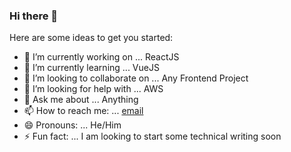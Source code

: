 ### Hi there 👋


Here are some ideas to get you started:

- 🔭 I’m currently working on ... ReactJS
- 🌱 I’m currently learning ... VueJS
- 👯 I’m looking to collaborate on ... Any Frontend Project
- 🤔 I’m looking for help with ... AWS
- 💬 Ask me about ... Anything
- 📫 How to reach me: ... [email](ayomideibosiola@gmail.com)
- 😄 Pronouns: ... He/Him
- ⚡ Fun fact: ... I am looking to start some technical writing soon

